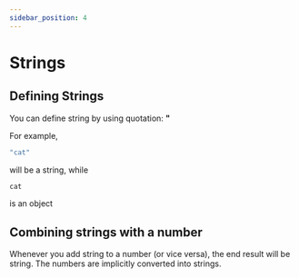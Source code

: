```yaml
---
sidebar_position: 4
---
```


# Strings


## Defining Strings

You can define string by using quotation: **"**

For example,

```jsx
"cat"
```
will be a string, while

```jsx
cat
```
is an object


## Combining strings with a number

Whenever you add string to a number (or vice versa), the end result will be string. 
The numbers are implicitly converted into strings. 

